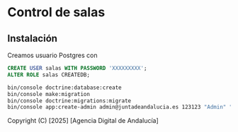 # Control de salas

## Instalación

Creamos usuario Postgres con 

```sql
CREATE USER salas WITH PASSWORD 'XXXXXXXXX';
ALTER ROLE salas CREATEDB;
```

```bash
bin/console doctrine:database:create
bin/console make:migration
bin/console doctrine:migrations:migrate
bin/console app:create-admin admin@juntadeandalucia.es 123123 "Admin" "Admin"
```





Copyright (C) [2025] [Agencia Digital de Andalucía]
